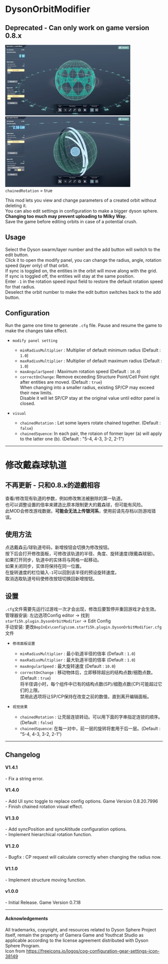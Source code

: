 # DysonOrbitModifier  
## Deprecated - Can only work on game version 0.8.x

![Demo 1 sync v.s. not sync ](https://github.com/starfi5h/DSP_Mod/raw/master/DysonOrbitModifier/img/demo1.gif?raw=true)  
![Demo 2 visual effect](https://github.com/starfi5h/DSP_Mod/raw/master/DysonOrbitModifier/img/demo2.gif?raw=true) `chainedRotation` = true  


This mod lets you view and change parameters of a created orbit without deleting it.  
You can also edit settings in configuration to make a bigger dyson sphere.  
**Changing too much may prevent uploading to Milky Way.**  
Save the game before editing orbits in case of a potential crush.  


## Usage


Select the Dyson swarm/layer number and the add button will switch to the edit button.  
Click it to open the modify panel, you can change the radius, angle, rotation speed (layer only) of that orbit.  
If sync is toggled on, the entities in the orbit will move along with the grid.  
If sync is toggled off, the entities will stay at the same position.  
Enter `-1` in the rotation speed input field to restore the default rotation speed for that radius.  
Deselect the orbit number to make the edit button switches back to the add button.  

## Configuration

Run the game one time to generate `.cfg` file. Pause and resume the game to make the changes take effect.


- `modify panel setting`
    - `minRadiusMultiplier` : Multiplier of default minimum radius (Default : `1.0`)
    - `maxRadiusMultiplier` : Multiplier of default maximum radius (Default : `1.0`)
    - `maxAngularSpeed` : Maximum rotation speed (Default : `10.0`)
    - `correctOnChange`: Remove exceeding Structure Point/Cell Point right after entities are moved. (Default : `true`)  
      When changing into a smaller radius, existing SP/CP may exceed their new limits.  
      Disable it will let SP/CP stay at the original value until editor panel is closed.  

- `visual`
    - `chainedRotation` : Let some layers rotate chained together. (Default : `false`)  
    - `chainedSquence`: In each pair, the rotaion of former layer (a) will apply to the latter one (b). (Default : "5-4, 4-3, 3-2, 2-1")  

----
# 修改戴森球轨道
## 不再更新 - 只和0.8.x的遊戲相容

查看/修改现有轨道的参数，例如修改無法被删除的第一轨道。  
也可以调整设置的倍率来建造比原本限制更大的戴森球，但可能有风险。  
此MOD会修改游戏数据，**可能会无法上传银河系**，使用前请先存档以防游戏错误。  

## 使用方法

点选戴森云/球轨道号码，新增按钮会切换为修改按钮。  
按下后会打开修改面板，可修改该轨道的半径、角度、旋转速度(限戴森球层)。  
如果打开同步，轨道中的实体将与网格一起移动。  
如果关闭同步，实体将保持在同一位置。  
在旋转速度的栏位输入`-1`可以回到该半径的预设旋转速度。  
取消选取轨道号码使修改按钮切换回新增按钮。  

## 设置

`.cfg`文件需要先运行过游戏一次才会出现，修改后要暂停并重回游戏才会生效。  
管理器安装: 左边选项Config editor -> 找到`starfi5h.plugin.DysonOrbitModifier` -> Edit Config  
手动安装: 更改`BepInEx\config\com.starfi5h.plugin.DysonOrbitModifier.cfg`文件 

- `修改面板设置`    
    - `minRadiusMultiplier` : 最小轨道半径的倍率 (Default : `1.0`)  
    - `maxRadiusMultiplier` : 最大轨道半径的倍率 (Default : `1.0`)  
    - `maxAngularSpeed` : 最大旋转速度 (Default : `10.0`)  
    - `correctOnChange` : 移动物体后，立即移除超出的结构点数/细胞点数。(Default : `true`)  
       将半径调小时，每个组件中已有的结构点数(SP)/细胞点数(CP)可能超过它们的上限。  
       禁用此选项将让SP/CP保持在改变之前的数值，直到离开编辑面板。  

- `视觉效果`
    - `chainedRotation` : 让壳层连锁转动。可以用下面的字串指定连锁的顺序。 (Default : `false`)  
    - `chainedSquence`: 在每一对中，前一层的旋转将套用于后一层。(Default : "5-4, 4-3, 3-2, 2-1")     
 

----

## Changelog

#### V1.4.1
\- Fix a string error.

#### V1.4.0
\- Add UI sync toggle to replace config options. Game Version 0.8.20.7996  
\- Finish chained rotation visual effect.  


#### V1.3.0
\- Add syncPosition and syncAltitude configuration options.  
\- Implement hierarchical rotation function.  

#### V1.2.0  
\- Bugfix : CP request will calculate correctly when changing the radius now.  

#### V1.1.0
\- Implement structure moving function.

#### v1.0.0  
\- Initial Release. Game Version 0.7.18

----

#### Acknowledgements
All trademarks, copyright, and resources related to Dyson Sphere Project itself, remain the property of Gamera Game and Youthcat Studio as applicable according to the license agreement distributed with Dyson Sphere Program.  
Icon from https://freeicons.io/logos/cog-configuration-gear-settings-icon-38149
